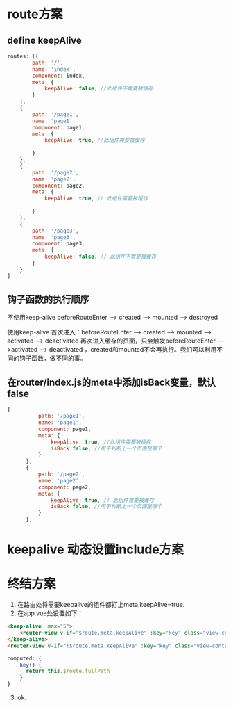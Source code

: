 # route方案
## define keepAlive
```javaScript
routes: [{
        path: '/',
        name: 'index',
        component: index,
        meta: {
            keepAlive: false, //此组件不需要被缓存
        }
    },
    {
        path: '/page1',
        name: 'page1',
        component: page1,
        meta: {
            keepAlive: true, //此组件需要被缓存
            
        }
    },
    {
        path: '/page2',
        name: 'page2',
        component: page2,
        meta: {
            keepAlive: true, // 此组件需要被缓存
           
        }
    },
    {
        path: '/page3',
        name: 'page3',
        component: page3,
        meta: {
            keepAlive: false, // 此组件不需要被缓存
        }
    }
]
```


## 钩子函数的执行顺序

不使用keep-alive
beforeRouteEnter --> created --> mounted --> destroyed

使用keep-alive
首次进入：beforeRouteEnter --> created --> mounted --> activated --> deactivated
再次进入缓存的页面，只会触发beforeRouteEnter -->activated --> deactivated ，created和mounted不会再执行。我们可以利用不同的钩子函数，做不同的事。


## 在router/index.js的meta中添加isBack变量，默认false
```javaScript
{
          path: '/page1',
          name: 'page1',
          component: page1,
          meta: {
              keepAlive: true, //此组件需要被缓存
              isBack:false, //用于判断上一个页面是哪个
          }
      },
      {
          path: '/page2',
          name: 'page2',
          component: page2,
          meta: {
              keepAlive: true, // 此组件需要被缓存
              isBack:false, //用于判断上一个页面是哪个
          }
      },
```

# keepalive 动态设置include方案


# 终结方案
1. 在路由处将需要keepalive的组件都打上meta.keepAlive=true.
2. 在app.vue处设置如下：
```html
<keep-alive :max="5">
    <router-view v-if="$route.meta.keepAlive" :key="key" class="view-content"></router-view>
</keep-alive>
<router-view v-if="!$route.meta.keepAlive" :key="key" class="view-content"></router-view>
```
```javaScript
computed: {
    key() {
      return this.$route.fullPath
    }
}
```
3. ok.